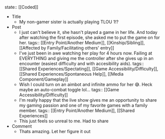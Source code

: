 state:: [[Coded]]

- Title
	- My non-gamer sister is actually playing TLOU 1!?
- Post
	- I just can't believe it, she hasn't played a game in her life. And today after watching the first episode, she asked me to put the game on for her.
	  tags:: [[Entry Point/Another Medium]], [[Kinship/Sibling]], [[Affected by Family/Facilitating others' entry]]
	- I've just been in awe watching her play for 4 hours now. Failing at EVERYTHING and giving me the controller after she gives up in an encounter (easiest difficulty and with accesibility aids).
	  tags:: [[Shared Experiences/Spectating]], [[Game Accessibility/Difficulty]], [[Shared Experiences/Spontaneous Help]], [[Media Component/Gameplay]]
	- Wish I could turn on an aimbot and infinite ammo for her 😅. Heck maybe an auto-combat toggle lol...
	  tags:: [[Game Accessibility/Difficulty]]
	- I'm really happy that the live show gives me an opportunity to share my gaming passion and one of my favorite games with a family member.
	  tags:: [[Entry Point/Another Medium]], [[Shared Experiences]]
	- This just feels so unreal to me. Had to share
- Comment
	- Thats amazing. Let her figure it out